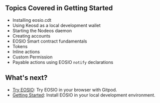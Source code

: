 ## Topics Covered in Getting Started
- Installing eosio.cdt
- Using Keosd as a local development wallet
- Starting the Nodeos daemon
- Creating accounts
- EOSIO Smart contract fundamentals
- Tokens
- Inline actions
- Custom Permission
- Payable actions using EOSIO `notify` declarations

## What's next?
- [Try EOSIO](/getting-started/introduction/try-eosio): Try EOSIO in your browser with Gitpod.
- [Getting Started](/getting-started/development-environment/introduction): Install EOSIO in your local development environment.
